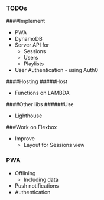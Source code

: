 ### TODOs
####Implement
- PWA
- DynamoDB
- Server API for 
    - Sessions
    - Users
    - Playlists
- User Authentication - using Auth0

####Hosting
#####Host 
- Functions on LAMBDA

####Other libs
######Use
- Lighthouse

###Work on Flexbox 
- Improve
    - Layout for Sessions view
    

### PWA
- Offlining
    - Including data
- Push notifications
- Authentication